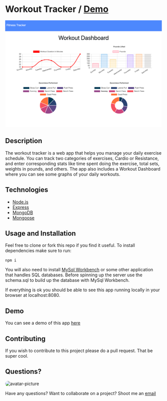 # Workout Tracker / [Demo](https://mighty-hollows-42000.herokuapp.com/?id=5eadab271419d40017417240)
![Poddler Screenshot](workout-tracker.png)

## Description

The workout tracker is a web app that helps you manage your daily exercise schedule. You can track two categories of exercises, Cardio or Resistance, and enter corresponding stats like time spent doing the exercise, total sets, weights in pounds, and others. The app also includes a Workout Dashboard where you can see some graphs of your daily workouts.    

## Technologies

- [Node.js](https://nodejs.org/en/) 
- [Express](https://expressjs.com/) 
- [MongoDB](https://www.mongodb.com/)
- [Mongoose](https://mongoosejs.com/)



## Usage and Installation

Feel free to clone or fork this repo if you find it useful. To install dependencies make sure to run:

```
npm i
```

You will also need to install [MySql Workbench](https://www.mysql.com/products/workbench/) or some other application that handles SQL databases. Before spinning up the server use the schema.sql to build up the database with MySql Workbench.

If everything is ok you should be able to see this app running locally in your browser at localhost:8080. 

## Demo

You can see a demo of this app [here](https://mighty-hollows-42000.herokuapp.com/?id=5eadab271419d40017417240)

## Contributing

If you wish to contribute to this project please do a pull request. That be super cool.

## Questions?

<img src="https://avatars1.githubusercontent.com/u/12175310?v=4" alt="avatar-picture" style="border-radius: 50px" width="100px" />

Have any questions? Want to collaborate on a project? Shoot me an [email](yarocruz@gmail.com)
